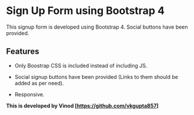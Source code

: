 # Sign Up Form using Bootstrap 4

This signup form is developed using Bootstrap 4. Social buttons have been provided.

## Features

- Only Boostrap CSS is included instead of including JS.

- Social signup buttons have been provided (Links to them should be added as per need).

- Responsive.

**This is developed by Vinod [<https://github.com/vkgupta857>]**
